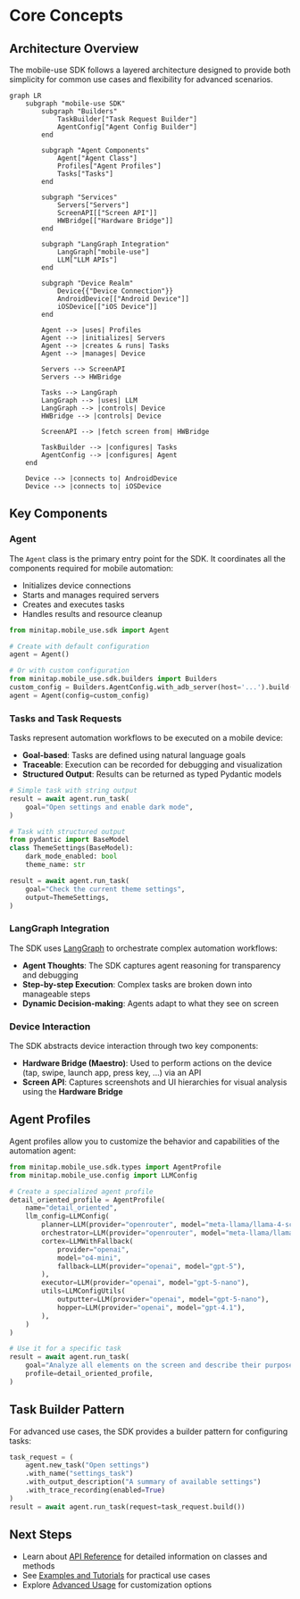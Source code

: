# Core Concepts

## Architecture Overview

The mobile-use SDK follows a layered architecture designed to provide both simplicity for common use cases and flexibility for advanced scenarios.

```mermaid
graph LR
    subgraph "mobile-use SDK"
        subgraph "Builders"
            TaskBuilder["Task Request Builder"]
            AgentConfig["Agent Config Builder"]
        end

        subgraph "Agent Components"
            Agent["Agent Class"]
            Profiles["Agent Profiles"]
            Tasks["Tasks"]
        end

        subgraph "Services"
            Servers["Servers"]
            ScreenAPI[["Screen API"]]
            HWBridge[["Hardware Bridge"]]
        end

        subgraph "LangGraph Integration"
            LangGraph["mobile-use"]
            LLM["LLM APIs"]
        end

        subgraph "Device Realm"
            Device{{"Device Connection"}}
            AndroidDevice[["Android Device"]]
            iOSDevice[["iOS Device"]]
        end

        Agent --> |uses| Profiles
        Agent --> |initializes| Servers
        Agent --> |creates & runs| Tasks
        Agent --> |manages| Device

        Servers --> ScreenAPI
        Servers --> HWBridge

        Tasks --> LangGraph
        LangGraph --> |uses| LLM
        LangGraph --> |controls| Device
        HWBridge --> |controls| Device

        ScreenAPI --> |fetch screen from| HWBridge

        TaskBuilder --> |configures| Tasks
        AgentConfig --> |configures| Agent
    end
    
    Device --> |connects to| AndroidDevice
    Device --> |connects to| iOSDevice
```

## Key Components

### Agent

The `Agent` class is the primary entry point for the SDK. It coordinates all the components required for mobile automation:

* Initializes device connections
* Starts and manages required servers
* Creates and executes tasks
* Handles results and resource cleanup

```python
from minitap.mobile_use.sdk import Agent

# Create with default configuration
agent = Agent()

# Or with custom configuration
from minitap.mobile_use.sdk.builders import Builders
custom_config = Builders.AgentConfig.with_adb_server(host='...').build()
agent = Agent(config=custom_config)
```

### Tasks and Task Requests

Tasks represent automation workflows to be executed on a mobile device:

* **Goal-based**: Tasks are defined using natural language goals
* **Traceable**: Execution can be recorded for debugging and visualization
* **Structured Output**: Results can be returned as typed Pydantic models

```python
# Simple task with string output
result = await agent.run_task(
    goal="Open settings and enable dark mode",
)

# Task with structured output
from pydantic import BaseModel
class ThemeSettings(BaseModel):
    dark_mode_enabled: bool
    theme_name: str

result = await agent.run_task(
    goal="Check the current theme settings",
    output=ThemeSettings,
)
```

### LangGraph Integration

The SDK uses [LangGraph](https://github.com/langchain-ai/langgraph) to orchestrate complex automation workflows:

* **Agent Thoughts**: The SDK captures agent reasoning for transparency and debugging
* **Step-by-step Execution**: Complex tasks are broken down into manageable steps
* **Dynamic Decision-making**: Agents adapt to what they see on screen

### Device Interaction

The SDK abstracts device interaction through two key components:

* **Hardware Bridge (Maestro)**: Used to perform actions on the device (tap, swipe, launch app, press key, ...) via an API
* **Screen API**: Captures screenshots and UI hierarchies for visual analysis using the **Hardware Bridge**

## Agent Profiles

Agent profiles allow you to customize the behavior and capabilities of the automation agent:

```python
from minitap.mobile_use.sdk.types import AgentProfile
from minitap.mobile_use.config import LLMConfig

# Create a specialized agent profile
detail_oriented_profile = AgentProfile(
    name="detail_oriented",
    llm_config=LLMConfig(
        planner=LLM(provider="openrouter", model="meta-llama/llama-4-scout"),
        orchestrator=LLM(provider="openrouter", model="meta-llama/llama-4-scout"),
        cortex=LLMWithFallback(
            provider="openai",
            model="o4-mini",
            fallback=LLM(provider="openai", model="gpt-5"),
        ),
        executor=LLM(provider="openai", model="gpt-5-nano"),
        utils=LLMConfigUtils(
            outputter=LLM(provider="openai", model="gpt-5-nano"),
            hopper=LLM(provider="openai", model="gpt-4.1"),
        ),
    )
)

# Use it for a specific task
result = await agent.run_task(
    goal="Analyze all elements on the screen and describe their purpose",
    profile=detail_oriented_profile,
)
```

## Task Builder Pattern

For advanced use cases, the SDK provides a builder pattern for configuring tasks:

```python
task_request = (
    agent.new_task("Open settings")
    .with_name("settings_task")
    .with_output_description("A summary of available settings")
    .with_trace_recording(enabled=True)
)
result = await agent.run_task(request=task_request.build())
```

## Next Steps

* Learn about [API Reference](api-reference.md) for detailed information on classes and methods
* See [Examples and Tutorials](examples.md) for practical use cases
* Explore [Advanced Usage](broken-reference) for customization options
